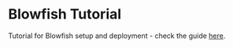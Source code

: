 # Blowfish Tutorial

Tutorial for Blowfish setup and deployment - check the guide [here](https://nunocoracao.com/posts/202310-blowfish-tutorial/).
